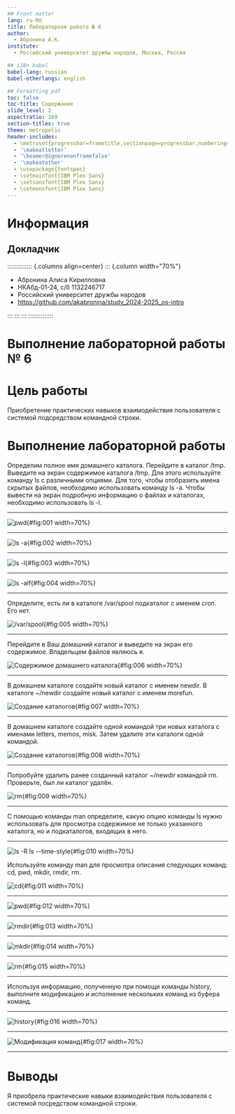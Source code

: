 ```yaml
---
## Front matter
lang: ru-RU
title: Лабораторная работа № 6
author:
  - Абронина А.К.
institute:
  - Российский университет дружбы народов, Москва, Россия

## i18n babel
babel-lang: russian
babel-otherlangs: english

## Formatting pdf
toc: false
toc-title: Содержание
slide_level: 2
aspectratio: 169
section-titles: true
theme: metropolis
header-includes:
  - \metroset{progressbar=frametitle,sectionpage=progressbar,numbering=fraction}
  - '\makeatletter'
  - '\beamer@ignorenonframefalse'
  - '\makeatother'
  - \usepackage{fontspec}
  - \setmainfont{IBM Plex Sans}
  - \setsansfont{IBM Plex Sans}
  - \setmonofont{IBM Plex Sans}
---
```

# Информация

## Докладчик

:::::::::::::: {.columns align=center}
::: {.column width="70%"}

  * Абронина Алиса Кирилловна
  * НКАбд-01-24, с/б 1132246717
  * Российский университет дружбы народов
  * <https://github.com/akabronina/study_2024-2025_os-intro>

:::
::: 
:::
::::::::::::::

# Выполнение лабораторной работы № 6

# Цель работы

Приобретение практических навыков взаимодействия пользователя с системой подсредством командной строки. 



# Выполнение лабораторной работы

Определим полное имя домашнего каталога. Перейдите в каталог /tmp.  Выведите на экран содержимое каталога /tmp. Для этого используйте команду ls с различными опциями. Для того, чтобы отобразить имена скрытых файлов, необходимо использовать команду ls -a. Чтобы вывести на экран подробную информацию о файлах и каталогах, необходимо использовать ls -l.

---

![pwd](image/1){#fig:001 width=70%}

---


![ls -a](image/2){#fig:002 width=70%}

---


![ls -l](image/3){#fig:003 width=70%}

---


![ls -alf](image/4){#fig:004 width=70%}

---


Определите, есть ли в каталоге /var/spool подкаталог с именем cron. Его нет.

![/var/spool](image/5){#fig:005 width=70%}

---

Перейдите в Ваш домашний каталог и выведите на экран его содержимое. Владельцем файлов являюсь я.


![Cодержимое домашнего каталога](image/6){#fig:006 width=70%}

---

В домашнем каталоге создайте новый каталог с именем newdir. В каталоге ~/newdir создайте новый каталог с именем morefun. 

![Cоздание каталогов](image/7){#fig:007 width=70%}

---

В домашнем каталоге создайте одной командой три новых каталога с именами letters, memos, misk. Затем удалите эти каталоги одной командой.

![Cоздание каталогов](image/8){#fig:008 width=70%}

---

Попробуйте удалить ранее созданный каталог ~/newdir командой rm. Проверьте, был ли каталог удалён.

![rm](image/9){#fig:009 width=70%}

---
 
С помощью команды man определите, какую опцию команды ls нужно использовать для просмотра содержимое не только указанного каталога, но и подкаталогов, входящих в него.

---

![ls -R ls --time-style](image/10){#fig:010 width=70%}
 
Используйте команду man для просмотра описания следующих команд: cd, pwd, mkdir, rmdir, rm.

![cd](image/11){#fig:011 width=70%}

---

![pwd](image/12){#fig:012 width=70%}

---

![rmdir](image/13){#fig:013 width=70%}

---

![mkdir](image/14){#fig:014 width=70%}

---

![rm](image/15){#fig:015 width=70%}

---

Используя информацию, полученную при помощи команды history, выполните модификацию и исполнение нескольких команд из буфера команд.

---

![history](image/16){#fig:016 width=70%}

---

![Модификация команд](image/17){#fig:017 width=70%}

---

# Выводы

Я приобрела практические навыки взаимодействия пользователя с системой посредством командной строки.